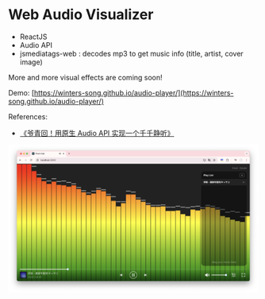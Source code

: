 # Web Audio Visualizer

 - ReactJS
 - Audio API
 - jsmediatags-web : decodes mp3 to get music info (title, artist, cover image)

 More and more visual effects are coming soon!

 Demo: [https://winters-song.github.io/audio-player/](https://winters-song.github.io/audio-player/)

 References:
 - [《爷青回！用原生 Audio API 实现一个千千静听》](https://zhuanlan.zhihu.com/p/479683217)

![](./screenshot.png)

